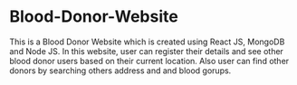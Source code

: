 # Blood-Donor-Website
This is a Blood Donor Website which is created using React JS, MongoDB and Node JS. In this website, user can register their details and see other blood donor users based on their current location. Also user can find other donors by searching others address and and blood gorups.

